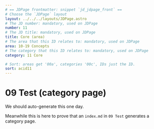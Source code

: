```yaml
---
# == JDPage frontmatter: snippet `jd_jdpage_front` ==
# Choose the `JDPage` layout
layout: ../../../layouts/JDPage.astro
# The JD number: mandatory, used on JDPage
number: 11
# The JD title: mandatory, used on JDPage
title: Core (area)
# The area that this ID relates to: mandatory, used on JDPage
area: 10-19 Concepts
# The category that this ID relates to: mandatory, used on JDPage
category: 11 Core

# Sort: areas get '00a', categories '00c', IDs just the ID.
sort: acid11
---
```


# 09 Test (category page)

We should auto-generate this one day.

Meanwhile this is here to prove that an `index.md` in `09 Test` generates a category page.
